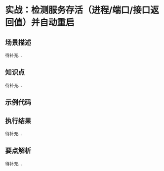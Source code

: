 # 实战：检测服务存活（进程/端口/接口返回值）并自动重启

## 场景描述

待补充...

## 知识点

待补充...

## 示例代码



## 执行结果

待补充...

## 要点解析

待补充...
